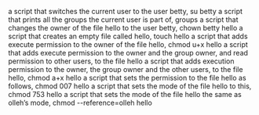 a script that switches the current user to the user betty, su betty
a script that prints all the groups the current user is part of, groups
a script that changes the owner of the file hello to the user betty, chown betty hello
a script that creates an empty file called hello, touch hello
a script that adds execute permission to the owner of the file hello, chmod u+x hello
a script that adds execute permission to the owner and the group owner, and read permission to other users, to the file hello
a script that adds execution permission to the owner, the group owner and the other users, to the file hello, chmod a+x hello
a script that sets the permission to the file hello as follows, chmod 007 hello
a script that sets the mode of the file hello to this, chmod 753 hello
a script that sets the mode of the file hello the same as olleh’s mode, chmod --reference=olleh hello
